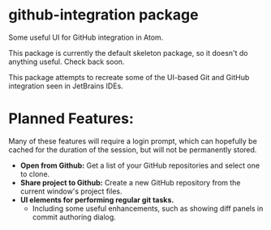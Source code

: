 # github-integration package

Some useful UI for GitHub integration in Atom.

This package is currently the default skeleton package, so it doesn't do
anything useful. Check back soon.

This package attempts to recreate some of the UI-based Git and GitHub
integration seen in JetBrains IDEs.

# Planned Features:

Many of these features will require a login prompt, which can hopefully be
cached for the duration of the session, but will not be permanently stored.

* **Open from Github:** Get a list of your GitHub repositories and select one
to clone.
* **Share project to Github:** Create a new GitHub repository from the current
window's project files.
* **UI elements for performing regular git tasks.**
    * Including some useful enhancements, such as showing diff panels in commit
    authoring dialog.

